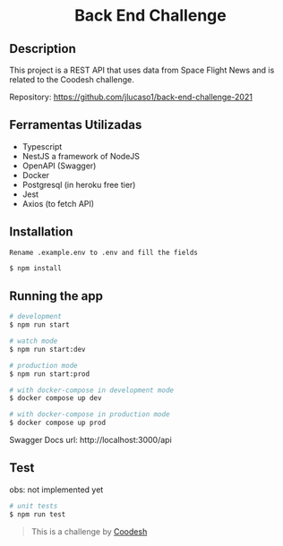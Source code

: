 <h1 align="center" >Back End Challenge</h1>

## Description

This project is a REST API that uses data from Space Flight News and is related to the Coodesh challenge.

Repository: https://github.com/jlucaso1/back-end-challenge-2021

## Ferramentas Utilizadas

- Typescript
- NestJS a framework of NodeJS
- OpenAPI (Swagger)
- Docker
- Postgresql (in heroku free tier)
- Jest
- Axios (to fetch API)

## Installation

```
Rename .example.env to .env and fill the fields
```
```bash
$ npm install
```

## Running the app

```bash
# development
$ npm run start

# watch mode
$ npm run start:dev

# production mode
$ npm run start:prod

# with docker-compose in development mode
$ docker compose up dev

# with docker-compose in production mode
$ docker compose up prod
```

Swagger Docs url: http://localhost:3000/api

## Test
obs: not implemented yet
```bash
# unit tests
$ npm run test
```

>  This is a challenge by [Coodesh](https://coodesh.com/)

